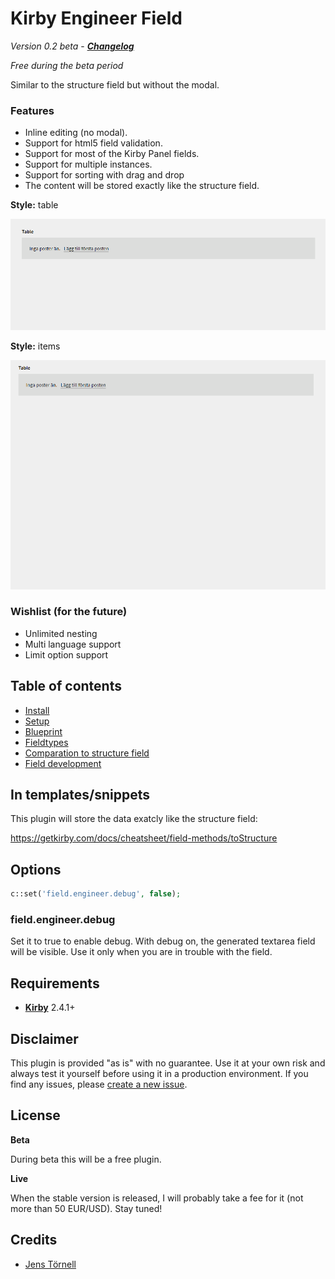 # Kirby Engineer Field

*Version 0.2 beta* - ***[Changelog](docs/changelog)***

*Free during the beta period*

Similar to the structure field but without the modal.

### Features

- Inline editing (no modal).
- Support for html5 field validation. 
- Support for most of the Kirby Panel fields.
- Support for multiple instances.
- Support for sorting with drag and drop
- The content will be stored exactly like the structure field.

**Style:** table

![](docs/table.gif)

**Style:** items

![](docs/items.gif)

### Wishlist (for the future)

- Unlimited nesting
- Multi language support
- Limit option support

## Table of contents

- [Install](docs/install.md)
- [Setup](docs/setup.md)
- [Blueprint](docs/blueprint.md)
- [Fieldtypes](docs/fieldtypes.md)
- [Comparation to structure field](docs/compare.md)
- [Field development](docs/development.md)


## In templates/snippets

This plugin will store the data exatcly like the structure field:

https://getkirby.com/docs/cheatsheet/field-methods/toStructure

## Options

```php
c::set('field.engineer.debug', false);
```

### field.engineer.debug

Set it to true to enable debug. With debug on, the generated textarea field will be visible. Use it only when you are in trouble with the field.

## Requirements

- [**Kirby**](https://getkirby.com/) 2.4.1+

## Disclaimer

This plugin is provided "as is" with no guarantee. Use it at your own risk and always test it yourself before using it in a production environment. If you find any issues, please [create a new issue](https://github.com/jenstornell/field-engineer/issues/new).

## License

**Beta**

During beta this will be a free plugin.

**Live** 

When the stable version is released, I will probably take a fee for it (not more than 50 EUR/USD). Stay tuned!

## Credits

- [Jens Törnell](https://github.com/jenstornell)